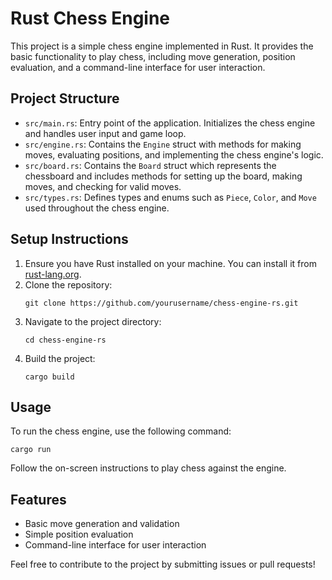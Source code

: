 # Rust Chess Engine

This project is a simple chess engine implemented in Rust. It provides the basic functionality to play chess, including move generation, position evaluation, and a command-line interface for user interaction.

## Project Structure

- `src/main.rs`: Entry point of the application. Initializes the chess engine and handles user input and game loop.
- `src/engine.rs`: Contains the `Engine` struct with methods for making moves, evaluating positions, and implementing the chess engine's logic.
- `src/board.rs`: Contains the `Board` struct which represents the chessboard and includes methods for setting up the board, making moves, and checking for valid moves.
- `src/types.rs`: Defines types and enums such as `Piece`, `Color`, and `Move` used throughout the chess engine.

## Setup Instructions

1. Ensure you have Rust installed on your machine. You can install it from [rust-lang.org](https://www.rust-lang.org/).
2. Clone the repository:
   ```
   git clone https://github.com/yourusername/chess-engine-rs.git
   ```
3. Navigate to the project directory:
   ```
   cd chess-engine-rs
   ```
4. Build the project:
   ```
   cargo build
   ```

## Usage

To run the chess engine, use the following command:
```
cargo run
```

Follow the on-screen instructions to play chess against the engine.

## Features

- Basic move generation and validation
- Simple position evaluation
- Command-line interface for user interaction

Feel free to contribute to the project by submitting issues or pull requests!
